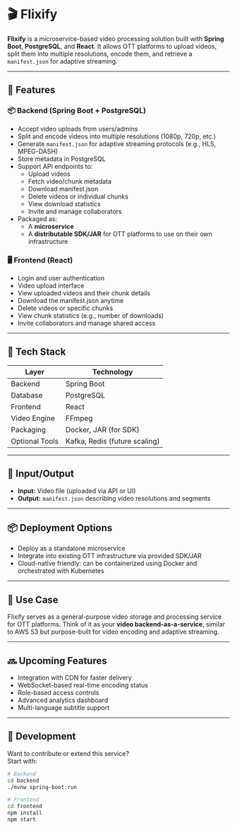 # 🎬 Flixify

**Flixify** is a microservice-based video processing solution built with **Spring Boot**, **PostgreSQL**, and **React**. It allows OTT platforms to upload videos, split them into multiple resolutions, encode them, and retrieve a `manifest.json` for adaptive streaming.

---

## 🚀 Features

### 📦 Backend (Spring Boot + PostgreSQL)

- Accept video uploads from users/admins
- Split and encode videos into multiple resolutions (1080p, 720p, etc.)
- Generate `manifest.json` for adaptive streaming protocols (e.g., HLS, MPEG-DASH)
- Store metadata in PostgreSQL
- Support API endpoints to:
  - Upload videos
  - Fetch video/chunk metadata
  - Download manifest.json
  - Delete videos or individual chunks
  - View download statistics
  - Invite and manage collaborators
- Packaged as:
  - A **microservice**
  - A **distributable SDK/JAR** for OTT platforms to use on their own infrastructure

### 🖥️ Frontend (React)

- Login and user authentication
- Video upload interface
- View uploaded videos and their chunk details
- Download the manifest.json anytime
- Delete videos or specific chunks
- View chunk statistics (e.g., number of downloads)
- Invite collaborators and manage shared access

---

## 📁 Tech Stack

| Layer          | Technology                    |
| -------------- | ----------------------------- |
| Backend        | Spring Boot                   |
| Database       | PostgreSQL                    |
| Frontend       | React                         |
| Video Engine   | FFmpeg                        |
| Packaging      | Docker, JAR (for SDK)         |
| Optional Tools | Kafka, Redis (future scaling) |

---

## 📂 Input/Output

- **Input:** Video file (uploaded via API or UI)
- **Output:** `manifest.json` describing video resolutions and segments

---

## 📦 Deployment Options

- Deploy as a standalone microservice
- Integrate into existing OTT infrastructure via provided SDK/JAR
- Cloud-native friendly: can be containerized using Docker and orchestrated with Kubernetes

---

## 📌 Use Case

Flixify serves as a general-purpose video storage and processing service for OTT platforms. Think of it as your **video backend-as-a-service**, similar to AWS S3 but purpose-built for video encoding and adaptive streaming.

---

## 🔜 Upcoming Features

- Integration with CDN for faster delivery
- WebSocket-based real-time encoding status
- Role-based access controls
- Advanced analytics dashboard
- Multi-language subtitle support

---

## 🧪 Development

Want to contribute or extend this service?  
Start with:

```bash
# Backend
cd backend
./mvnw spring-boot:run

# Frontend
cd frontend
npm install
npm start
```
